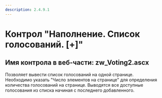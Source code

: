 ```yaml
---
description: 2.4.9.1
---
```


# Контрол "Наполнение. Список голосований. \[+\]"

## Имя контрола в веб-части: zw\_Voting2.ascx

Позволяет вывести список голосований на одной странице. Необходимо указать "Число элементов на странице" для определения количества голосований на странице. Выводятся все доступные голосования из списка начиная с последнего добавленного.

